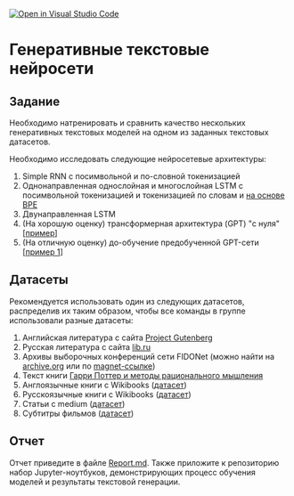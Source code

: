 [![Open in Visual Studio Code](https://classroom.github.com/assets/open-in-vscode-718a45dd9cf7e7f842a935f5ebbe5719a5e09af4491e668f4dbf3b35d5cca122.svg)](https://classroom.github.com/online_ide?assignment_repo_id=11282020&assignment_repo_type=AssignmentRepo)
# Генеративные текстовые нейросети

## Задание

Необходимо натренировать и сравнить качество нескольких генеративных текстовых моделей на одном из заданных текстовых датасетов.

Необходимо исследовать следующие нейросетевые архитектуры:

1. Simple RNN с посимвольной и по-словной токенизацией
1. Однонаправленная однослойная и многослойная LSTM c посимвольной токенизацией и токенизацией по словам и [на основе BPE](https://keras.io/api/keras_nlp/tokenizers/byte_pair_tokenizer/)
1. Двунаправленная LSTM
1. (На хорошую оценку) трансформерная архитектура (GPT) "с нуля" [[пример](https://keras.io/examples/generative/text_generation_gpt/)] 
1. (На отличную оценку) до-обучение предобученной GPT-сети [[пример 1](https://github.com/ZotovaElena/RuGPT3_finetuning)]

## Датасеты

Рекомендуется использовать один из следующих датасетов, распределив их таким образом, чтобы все команды в группе использовали разные датасеты:

1. Английская литература с сайта [Project Gutenberg](https://www.gutenberg.org/)
1. Русская литература с сайта [lib.ru](http://lib.ru)
1. Архивы выборочных конференций сети FIDONet (можно найти на [archive.org](https://archive.org/download/usenet-fido7.ru) или по [magnet-ссылке](magnet:?xt=urn:btih:fa52bf91bbc33a6ce64d7e272f7c25ba252dba70&dn=usenet-fido7.ru&tr=http%3a%2f%2fbt1.archive.org%3a6969%2fannounce&tr=http%3a%2f%2fbt2.archive.org%3a6969%2fannounce&ws=http%3a%2f%2farchive.org%2fdownload%2f&ws=http%3a%2f%2fia601008.us.archive.org%2f2%2fitems%2f&ws=http%3a%2f%2fia601305.us.archive.org&ws=http%3a%2f%2fia801305.us.archive.org))
1. Текст книги [Гарри Поттер и методы рационального мышления](https://hpmor.ru/)
1. Англоязычные книги с Wikibooks ([датасет](https://www.kaggle.com/datasets/dhruvildave/wikibooks-dataset))
1. Русскоязычные книги с Wikibooks ([датасет](https://www.kaggle.com/datasets/dhruvildave/wikibooks-dataset))
1. Статьи с medium ([датасет](https://www.kaggle.com/datasets/fabiochiusano/medium-articles))
1. Субтитры фильмов ([датасет](https://www.kaggle.com/datasets/adiamaan/movie-subtitle-dataset))

## Отчет

Отчет приведите в файле [Report.md](Report.md). Также приложите к репозиторию набор Jupyter-ноутбуков, демонстрирующих процесс обучения моделей и результаты текстовой генерации.